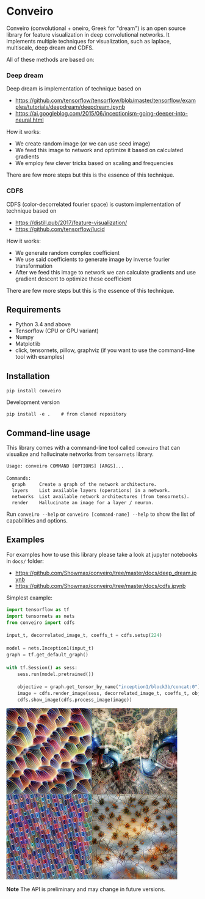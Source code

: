 # Conveiro

Conveiro (convolutional + oneiro, Greek for "dream") is an open source library for feature visualization in deep convolutional networks. It implements multiple techniques for visualization, such as laplace, multiscale,  deep dream and CDFS.

All of these methods are based on:

### Deep dream

Deep dream is implementation of technique based on

* https://github.com/tensorflow/tensorflow/blob/master/tensorflow/examples/tutorials/deepdream/deepdream.ipynb
* https://ai.googleblog.com/2015/06/inceptionism-going-deeper-into-neural.html

How it works:
* We create random image (or we can use seed image)
* We feed this image to network and optimize it based on calculated gradients
* We employ few clever tricks based on scaling and frequencies

There are few more steps but this is the essence of this technique.  

### CDFS
CDFS (color-decorrelated fourier space) is custom implementation of technique based on
* https://distill.pub/2017/feature-visualization/
* https://github.com/tensorflow/lucid

How it works:
* We generate random complex coefficient
* We use said coefficients to generate image by inverse fourier transformation
* After we feed this image to network we can calculate gradients and use gradient descent to optimize these coefficient

There are few more steps but this is the essence of this technique.

## Requirements

* Python 3.4 and above
* Tensorflow (CPU or GPU variant)
* Numpy
* Matplotlib
* click, tensornets, pillow, graphviz (if you want to use the command-line tool with examples)

## Installation

```
pip install conveiro
```

Development version

```
pip install -e .    # from cloned repository
```

## Command-line usage

This library comes with a command-line tool called `conveiro`
that can visualize and hallucinate networks from `tensornets` library.

```
Usage: conveiro COMMAND [OPTIONS] [ARGS]...

Commands:
  graph     Create a graph of the network architecture.
  layers    List available layers (operations) in a network.
  networks  List available network architectures (from tensornets).
  render    Hallucinate an image for a layer / neuron.
```

Run `conveiro --help` or `conveiro [command-name] --help` to 
show the list of capabilities and options.

## Examples

For examples how to use this library please take a look at jupyter notebooks in `docs/` folder:

* https://github.com/Showmax/conveiro/tree/master/docs/deep_dream.ipynb
* https://github.com/Showmax/conveiro/tree/master/docs/cdfs.ipynb

Simplest example:

```python
import tensorflow as tf
import tensornets as nets
from conveiro import cdfs

input_t, decorrelated_image_t, coeffs_t = cdfs.setup(224)

model = nets.Inception1(input_t)
graph = tf.get_default_graph()

with tf.Session() as sess:
    sess.run(model.pretrained())

    objective = graph.get_tensor_by_name("inception1/block3b/concat:0")
    image = cdfs.render_image(sess, decorrelated_image_t, coeffs_t, objective[..., 55], 0.01)
    cdfs.show_image(cdfs.process_image(image))
```

![CDFS output](docs/example.png)

**Note** The API is preliminary and may change in future versions.

